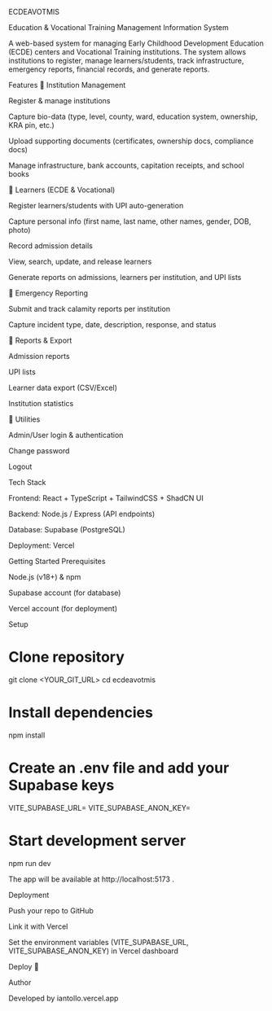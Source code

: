 ECDEAVOTMIS

Education & Vocational Training Management Information System

A web-based system for managing Early Childhood Development Education (ECDE) centers and Vocational Training institutions. The system allows institutions to register, manage learners/students, track infrastructure, emergency reports, financial records, and generate reports.

Features
🔹 Institution Management

Register & manage institutions

Capture bio-data (type, level, county, ward, education system, ownership, KRA pin, etc.)

Upload supporting documents (certificates, ownership docs, compliance docs)

Manage infrastructure, bank accounts, capitation receipts, and school books

🔹 Learners (ECDE & Vocational)

Register learners/students with UPI auto-generation

Capture personal info (first name, last name, other names, gender, DOB, photo)

Record admission details

View, search, update, and release learners

Generate reports on admissions, learners per institution, and UPI lists

🔹 Emergency Reporting

Submit and track calamity reports per institution

Capture incident type, date, description, response, and status

🔹 Reports & Export

Admission reports

UPI lists

Learner data export (CSV/Excel)

Institution statistics

🔹 Utilities

Admin/User login & authentication

Change password

Logout

Tech Stack

Frontend: React + TypeScript + TailwindCSS + ShadCN UI

Backend: Node.js / Express (API endpoints)

Database: Supabase (PostgreSQL)

Deployment: Vercel

Getting Started
Prerequisites

Node.js (v18+) & npm

Supabase account (for database)

Vercel account (for deployment)

Setup
# Clone repository
git clone <YOUR_GIT_URL>
cd ecdeavotmis

# Install dependencies
npm install

# Create an .env file and add your Supabase keys
VITE_SUPABASE_URL=<your-supabase-url>
VITE_SUPABASE_ANON_KEY=<your-supabase-anon-key>

# Start development server
npm run dev


The app will be available at http://localhost:5173
.

Deployment

Push your repo to GitHub

Link it with Vercel

Set the environment variables (VITE_SUPABASE_URL, VITE_SUPABASE_ANON_KEY) in Vercel dashboard

Deploy 🎉

Author

Developed by iantollo.vercel.app
